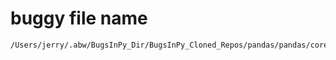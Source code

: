 # buggy file name

```text
/Users/jerry/.abw/BugsInPy_Dir/BugsInPy_Cloned_Repos/pandas/pandas/core/strings.py
```